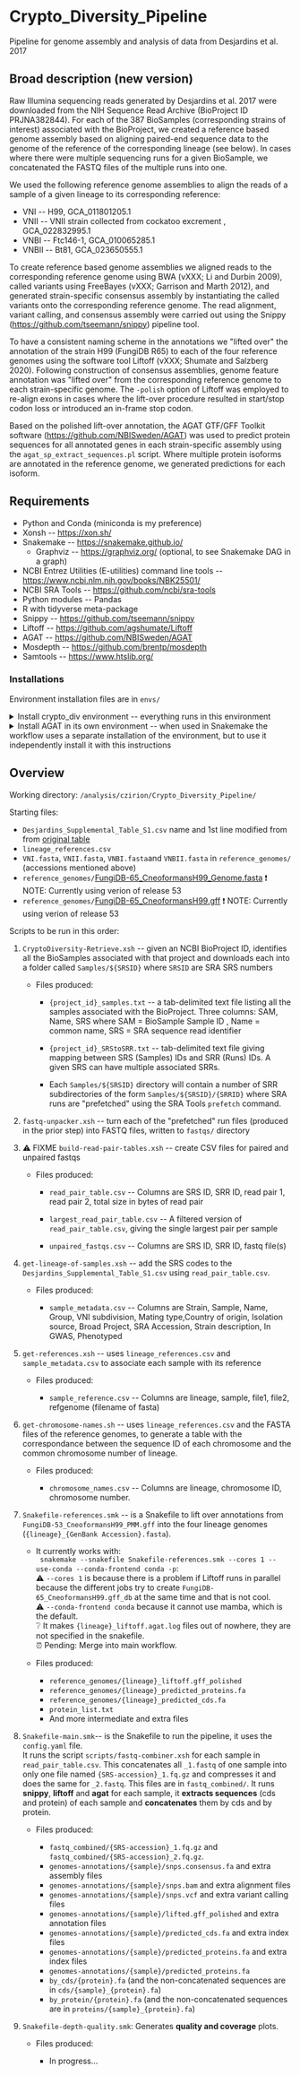# Crypto_Diversity_Pipeline

Pipeline for genome assembly and analysis of data from Desjardins et al. 2017


## Broad description (new version)

Raw Illumina sequencing reads generated by Desjardins et al. 2017 were downloaded from the NIH Sequence Read Archive (BioProject ID PRJNA382844).  For each of the 387 BioSamples (corresponding strains of interest) associated with the BioProject, we created a reference based genome assembly based on aligning paired-end sequence data to the genome of the reference of the corresponding lineage (see below). In cases where there were multiple sequencing runs for a given BioSample, we concatenated the FASTQ files of the multiple runs into one.  

We used the following reference genome assemblies to align the reads of a sample of a given lineage to its corresponding reference:  
* VNI -- H99, GCA_011801205.1  
* VNII -- VNII strain collected from cockatoo excrement , GCA_022832995.1  
* VNBI -- Ftc146-1, GCA_010065285.1  
* VNBII -- Bt81, GCA_023650555.1  

To create reference based genome assemblies we aligned reads to the corresponding reference genome using BWA (vXXX; Li and Durbin 2009), called variants using FreeBayes (vXXX; Garrison and Marth 2012), and generated strain-specific consensus assembly by instantiating the called variants onto the corresponding reference genome.  The read alignment, variant calling, and consensus assembly were carried out using the Snippy (https://github.com/tseemann/snippy) pipeline tool.

To have a consistent naming scheme in the annotations we "lifted over" the annotation of the strain H99 (FungiDB R65) to each of the four reference genomes using the software tool Liftoff (vXXX; Shumate and Salzberg 2020). Following construction of consensus assemblies, genome feature annotation was "lifted over" from the corresponding reference genome to each strain-specific genome.  The `-polish` option of Liftoff was employed to re-align exons in cases where the lift-over procedure resulted in start/stop codon loss or introduced an in-frame stop codon.  

Based on the polished lift-over annotation, the AGAT GTF/GFF Toolkit software (https://github.com/NBISweden/AGAT) was used to predict protein sequences for all annotated genes in each strain-specific assembly using the `agat_sp_extract_sequences.pl` script. Where multiple protein isoforms are annotated in the reference genome, we generated predictions for each isoform.



## Requirements

* Python and Conda (miniconda is my preference)
* Xonsh -- https://xon.sh/
* Snakemake -- https://snakemake.github.io/
  * Graphviz -- https://graphviz.org/ (optional, to see Snakemake DAG in a graph)  
* NCBI Entrez Utilities (E-utilities) command line tools -- https://www.ncbi.nlm.nih.gov/books/NBK25501/
* NCBI SRA Tools -- https://github.com/ncbi/sra-tools
* Python modules -- Pandas
* R with tidyverse meta-package
* Snippy -- https://github.com/tseemann/snippy
* Liftoff -- https://github.com/agshumate/Liftoff
* AGAT -- https://github.com/NBISweden/AGAT
* Mosdepth -- https://github.com/brentp/mosdepth
* Samtools -- https://www.htslib.org/
  
### Installations  

Environment installation files are in `envs/`
<details>
<summary>Install crypto_div environment -- everything runs in this environment </summary>
 
With the `envs/crypto_div.yml` file:

~~~
nohup conda env create -y -f envs/crypto_div.yaml &
~~~

When the environment is ready install R:
~~~
conda activate crypto_div
conda install -c r r-essentials
R
install.packages("pheatmap")
conda deactivate
~~~
And install Graphviz to see Sankemake DAG of jobs in svg
~~~
conda install -c conda-forge graphviz
~~~

</details>

<details>
<summary> Install AGAT in its own environment -- when used in Snakemake the workflow uses a separate installation of the environment, but to use it independently install it with this instructions </summary>

Run this lines one by one:
~~~
 conda create -n agat
 conda activate agat
 conda install perl-bioperl perl-clone perl-graph perl-lwp-simple perl-carp perl-sort-naturally perl-file-share perl-file-sharedir-install perl-moose perl-yaml perl-lwp-protocol-https -c bioconda
 conda install r-base
 conda install perl-statistics-r -c bioconda
 cpan install bioperl List::MoreUtils Term::ProgressBar
 git clone https://github.com/NBISweden/AGAT.git
 perl Makefile.PL 
 make
 make test
 make install
 conda deactivate
 ~~~

</details>


## Overview

Working directory: `/analysis/czirion/Crypto_Diversity_Pipeline/`

Starting files: 
  * `Desjardins_Supplemental_Table_S1.csv` name and 1st line modified from from [original table](https://genome.cshlp.org/content/suppl/2017/06/05/gr.218727.116.DC1/Supplemental_Table_S1.xlsx)
  * `lineage_references.csv`
  * `VNI.fasta`, `VNII.fasta`, `VNBI.fasta`and `VNBII.fasta` in `reference_genomes/` (accessions mentioned above)
  * `reference_genomes/`[FungiDB-65_CneoformansH99_Genome.fasta](https://fungidb.org/common/downloads/release-65/CneoformansH99/fasta/data/FungiDB-65_CneoformansH99_Genome.fasta) :exclamation: NOTE: Currently using verion of release 53
  * `reference_genomes/`[FungiDB-65_CneoformansH99.gff](https://fungidb.org/common/downloads/release-65/CneoformansH99/gff/data/FungiDB-65_CneoformansH99.gff) :exclamation: NOTE: Currently using verion of release 53


Scripts to be run in this order:

1. `CryptoDiversity-Retrieve.xsh` -- given an NCBI BioProject ID, identifies all the BioSamples associated with that project and downloads each into a folder called `Samples/${SRSID}` where `SRSID` are SRA SRS numbers
    
    * Files produced:
        
      * `{project_id}_samples.txt` -- a tab-delimited text file listing all the samples associated with the BioProject.  Three columns: SAM, Name, SRS  where SAM = BioSample Sample ID , Name = common name, SRS = SRA sequence read identifier
        
      * `{project_id}_SRStoSRR.txt` -- tab-delimited text file giving mapping between SRS (Samples) IDs and SRR (Runs) IDs. A given SRS can have multiple associated SRRs. 
        
      * Each `Samples/${SRSID}` directory will contain a number of SRR subdirectories of the form `Samples/${SRSID}/{SRRID}` where SRA runs are "prefetched" using the SRA Tools `prefetch` command.


2. `fastq-unpacker.xsh` -- turn each of the "prefetched" run files (produced in the prior step) into FASTQ files, written to `fastqs/` directory

3. ⚠️ FIXME `build-read-pair-tables.xsh` -- create CSV files for paired and unpaired fastqs
    * Files produced:
    
      * `read_pair_table.csv` -- Columns are SRS ID, SRR ID, read pair 1, read pair 2, total size in bytes of read pair

      * `largest_read_pair_table.csv` -- A filtered version of `read_pair_table.csv`, giving the single largest pair per sample
    
      * `unpaired_fastqs.csv` -- Columns are SRS ID, SRR ID, fastq file(s)

4. `get-lineage-of-samples.xsh` -- add the SRS codes to the `Desjardins_Supplemental_Table_S1.csv` using `read_pair_table.csv`.  
    * Files produced:
    
      * `sample_metadata.csv`  -- Columns are Strain, Sample, Name, Group, VNI subdivision, Mating type,Country of origin, Isolation source, Broad Project, SRA Accession, Strain description, In GWAS, Phenotyped


5. `get-references.xsh` -- uses `lineage_references.csv` and `sample_metadata.csv` to associate each sample with its reference
   * Files produced:
  
     * `sample_reference.csv` -- Columns are lineage, sample, file1, file2, refgenome (filename of fasta)

6. `get-chromosome-names.sh` -- uses `lineage_references.csv` and the FASTA files of the reference genomes, to generate a table with the correspondance between the sequence ID of each chromosome and the common chromosome number of lineage.  
   * Files produced:
  
     * `chromosome_names.csv` -- Columns are lineage, chromosome ID, chromosome number.

7. `Snakefile-references.smk` -- is a Snakefile to lift over annotations from `FungiDB-53_CneoformansH99_PMM.gff` into the four lineage genomes (`{lineage}_{GenBank Accession}.fasta`).  
    * It currently works with:  
  ` snakemake --snakefile Snakefile-references.smk --cores 1 --use-conda --conda-frontend conda -p`:  
      ⚠️ `--cores 1` is because there is a problem if Liftoff runs in parallel because the different jobs try to create `FungiDB-65_CneoformansH99.gff_db` at the same time and that is not cool.    
      ⚠️ `--conda-frontend conda` because it cannot use mamba, which is the default.  
      ❔  It makes `{lineage}_liftoff.agat.log` files out of nowhere, they are not specified in the snakefile.  
      ⏰ Pending: Merge into main workflow.
    * Files produced:  
  
      * `reference_genomes/{lineage}_liftoff.gff_polished`
      * `reference_genomes/{lineage}_predicted_proteins.fa`
      * `reference_genomes/{lineage}_predicted_cds.fa`
      * `protein_list.txt`
      * And more intermediate and extra files

8. `Snakefile-main.smk`-- is the Snakefile to run the pipeline, it uses the `config.yaml` file.  
It runs the script `scripts/fastq-combiner.xsh` for each sample in `read_pair_table.csv`. This concatenates all `_1.fastq` of one sample into only one file named `{SRS-accession}_1.fq.gz` and compresses it and does the same for `_2.fastq`.  This files are in `fastq_combined/`.
It runs **snippy**, **liftoff** and **agat** for each sample, it **extracts sequences** (cds and protein) of each sample and **concatenates** them by cds and by protein.

    * Files produced:  
    
      * `fastq_combined/{SRS-accession}_1.fq.gz` and `fastq_combined/{SRS-accession}_2.fq.gz`.
      * `genomes-annotations/{sample}/snps.consensus.fa` and extra assembly files    
      * `genomes-annotations/{sample}/snps.bam` and extra alignment files  
      * `genomes-annotations/{sample}/snps.vcf` and extra variant calling files  
      * `genomes-annotations/{sample}/lifted.gff_polished` and extra annotation files  
      * `genomes-annotations/{sample}/predicted_cds.fa`  and extra index files
      * `genomes-annotations/{sample}/predicted_proteins.fa`  and extra index files
      * `genomes-annotations/{sample}/predicted_proteins.fa`  
      * `by_cds/{protein}.fa` (and the non-concatenated sequences are in `cds/{sample}_{protein}.fa`)
      * `by_protein/{protein}.fa` (and the non-concatenated sequences are in `proteins/{sample}_{protein}.fa`)

9. `Snakefile-depth-quality.smk`: Generates **quality and coverage** plots.  
   * Files produced:  
  
     * In progress...
